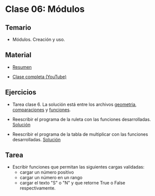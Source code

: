 # Clase 06: Módulos

## Temario
    
* Módulos. Creación y uso.
  
## Material

* [Resumen](https://www.xmind.net/m/eUYc8j)

* [Clase completa (YouTube)](https://youtu.be/95vnCZYnRwE)

## Ejercicios 

* Tarea clase 6. La solución está entre los archivos [geometria](./geometria.py),  [comparaciones](./comparaciones.py) y [funciones](./funciones.py). 

* Reescribir el programa de la ruleta con las funciones desarrolladas. [Solución](./ruleta.py)

* Reescribir el programa de la tabla de multiplicar con las funciones desarrolladas. [Solución](./tabla.py)

## Tarea

* Escribir funciones que permitan las siguientes cargas validadas:
  * cargar un número positivo
  * cargar un número en un rango
  * cargar el texto "S" o "N" y que retorne True o False respectivamente.